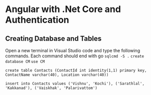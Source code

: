 # Angular with .Net Core and Authentication

## Creating Database and Tables 
Open a new terminal in Visual Studio code and type the following commands. Each command should end with go
`sqlcmd -S .`
`create database CM`
`use CM`

`create table Contacts (ContactId int identity(1,1) primary key, ContactName varchar(40), Location varchar(40))`

 `insert into Contacts values ('Vishnu', 'Kochi'), ('Sarathlal', 'Kakkanad'), ('Vaiskhak', 'Palarivattom')`
